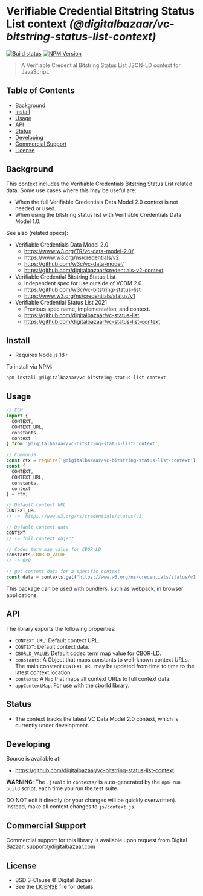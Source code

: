 # Verifiable Credential Bitstring Status List context _(@digitalbazaar/vc-bitstring-status-list-context)_

[![Build status](https://img.shields.io/github/actions/workflow/status/digitalbazaar/vc-bitstring-status-list-context/main.yaml)](https://github.com/digitalbazaar/vc-bitstring-status-list-context/actions/workflow/main.yaml)
[![NPM Version](https://img.shields.io/npm/v/@digitalbazaar/vc-bitstring-status-list-context.svg)](https://npm.im/@digitalbazaar/vc-bitstring-status-list-context)

> A Verifiable Credential Bitstring Status List JSON-LD context for JavaScript.

## Table of Contents

- [Background](#background)
- [Install](#install)
- [Usage](#usage)
- [API](#api)
- [Status](#status)
- [Developing](#developing)
- [Commercial Support](#commercial-support)
- [License](#license)

## Background

This context includes the Verifiable Credentials Bitstring Status List related
data. Some use cases where this may be useful are:

* When the full Verifiable Credentials Data Model 2.0 context is not needed or
  used.
* When using the bitstring status list with Verifiable Credentials Data Model
  1.0.

See also (related specs):

* Verifiable Credentials Data Model 2.0
  * https://www.w3.org/TR/vc-data-model-2.0/
  * https://www.w3.org/ns/credentials/v2
  * https://github.com/w3c/vc-data-model/
  * https://github.com/digitalbazaar/credentials-v2-context
* Verifiable Credential Bitstring Status List
  * Independent spec for use outside of VCDM 2.0.
  * https://github.com/w3c/vc-bitstring-status-list
  * https://www.w3.org/ns/credentials/status/v1
* Verifiable Credential Status List 2021
  * Previous spec name, implementation, and context.
  * https://github.com/digitalbazaar/vc-status-list
  * https://github.com/digitalbazaar/vc-status-list-context

## Install

- Requires Node.js 18+

To install via NPM:

```
npm install @digitalbazaar/vc-bitstring-status-list-context
```

## Usage

```js
// ESM
import {
  CONTEXT,
  CONTEXT_URL,
  constants,
  context
} from '@digitalbazaar/vc-bitstring-status-list-context';

// CommonJS
const ctx = require('@digitalbazaar/vc-bitstring-status-list-context');
const {
  CONTEXT,
  CONTEXT_URL,
  constants,
  context
} = ctx;

// Default context URL
CONTEXT_URL
// -> 'https://www.w3.org/ns/credentials/status/v1'

// Default context data
CONTEXT
// -> full context object

// Codec term map value for CBOR-LD
constants.CBORLD_VALUE
// -> 0x0

// get context data for a specific context
const data = contexts.get('https://www.w3.org/ns/credentials/status/v1');
```

This package can be used with bundlers, such as [webpack][], in browser
applications.

## API

The library exports the following properties:
- `CONTEXT_URL`: Default context URL.
- `CONTEXT`: Default context data.
- `CBORLD_VALUE`: Default codec term map value for [CBOR-LD][].
- `constants`: A Object that maps constants to well-known context URLs. The
  main constant `CONTEXT_URL` may be updated from time to time to the
  latest context location.
- `contexts`: A `Map` that maps all context URLs to full context data.
- `appContextMap`: For use with the [cborld][] library.

## Status

- The context tracks the latest VC Data Model 2.0 context, which is currently
  under development.

## Developing

Source is available at:
- https://github.com/digitalbazaar/vc-bitstring-status-list-context

**WARNING**: The `.jsonld` in `contexts/` is auto-generated by the `npm run build` script,
each time you run the test suite.

DO NOT edit it directly (or your changes will be quickly overwritten).
Instead, make all context changes to `js/context.js`.

## Commercial Support

Commercial support for this library is available upon request from
Digital Bazaar: support@digitalbazaar.com

## License

- BSD 3-Clause © Digital Bazaar
- See the [LICENSE](./LICENSE) file for details.

[CBOR-LD]: https://digitalbazaar.github.io/cbor-ld-spec/
[cborld]: https://github.com/digitalbazaar/cborld
[webpack]: https://webpack.js.org/

